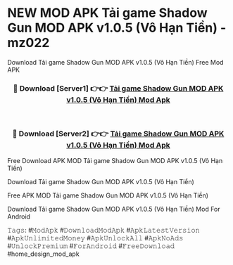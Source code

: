 # NEW MOD APK Tải game Shadow Gun MOD APK v1.0.5 (Vô Hạn Tiền) - mz022
Download Tải game Shadow Gun MOD APK v1.0.5 (Vô Hạn Tiền) Free Mod APK

<div align="center">
<h3>🔴 Download [Server1] 👉👉 <a href="https://apk-comot.site?title=Tải_game_Shadow_Gun_MOD_APK_v1.0.5_(Vô_Hạn_Tiền)">Tải game Shadow Gun MOD APK v1.0.5 (Vô Hạn Tiền) Mod Apk</a></h3><br>

<h3>🔴 Download [Server2] 👉👉 <a href="https://apk-comot.site?title=Tải_game_Shadow_Gun_MOD_APK_v1.0.5_(Vô_Hạn_Tiền)">Tải game Shadow Gun MOD APK v1.0.5 (Vô Hạn Tiền) Mod Apk</a></h3>
</div>


Free Download APK MOD Tải game Shadow Gun MOD APK v1.0.5 (Vô Hạn Tiền)

Download Tải game Shadow Gun MOD APK v1.0.5 (Vô Hạn Tiền) 

Free APK MOD Tải game Shadow Gun MOD APK v1.0.5 (Vô Hạn Tiền) 

Download Tải game Shadow Gun MOD APK v1.0.5 (Vô Hạn Tiền) Mod For Android

𝚃𝚊𝚐𝚜: #𝙼𝚘𝚍𝙰𝚙𝚔 #𝙳𝚘𝚠𝚗𝚕𝚘𝚊𝚍𝙼𝚘𝚍𝙰𝚙𝚔 #𝙰𝚙𝚔𝙻𝚊𝚝𝚎𝚜𝚝𝚅𝚎𝚛𝚜𝚒𝚘𝚗 #𝙰𝚙𝚔𝚄𝚗𝚕𝚒𝚖𝚒𝚝𝚎𝚍𝙼𝚘𝚗𝚎𝚢 #𝙰𝚙𝚔𝚄𝚗𝚕𝚘𝚌𝚔𝙰𝚕𝚕 #𝙰𝚙𝚔𝙽𝚘𝙰𝚍𝚜 #𝚄𝚗𝚕𝚘𝚌𝚔𝙿𝚛𝚎𝚖𝚒𝚞𝚖 #𝙵𝚘𝚛𝙰𝚗𝚍𝚛𝚘𝚒𝚍 #𝙵𝚛𝚎𝚎𝙳𝚘𝚠𝚗𝚕𝚘𝚊𝚍 #home_design_mod_apk